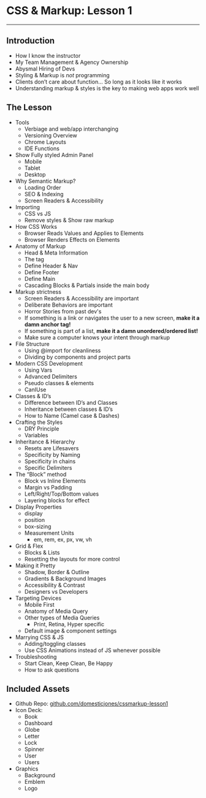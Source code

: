 # CSS & Markup: Lesson 1

---

## Introduction
- How I know the instructor
- My Team Management & Agency Ownership
- Abysmal Hiring of Devs
- Styling & Markup is *not* programming
- Clients don’t care about function… So long as it looks like it works
- Understanding markup & styles is the key to making web apps work well

## The Lesson
- Tools
  - Verbiage and web/app interchanging
  - Versioning Overview
  - Chrome Layouts
  - IDE Functions
- Show Fully styled Admin Panel
  - Mobile
  - Tablet 
  - Desktop 
- Why Semantic Markup?
  - Loading Order
  - SEO & Indexing 
  - Screen Readers & Accessibility 
- Importing 
  - CSS vs JS 
  - Remove styles & Show raw markup 
- How CSS Works 
  - Browser Reads Values and Applies to Elements 
  - Browser Renders Effects on Elements 
- Anatomy of Markup 
  - Head & Meta Information
  - The <body> tag 
  - Define Header & Nav 
  - Define Footer 
  - Define Main
  - Cascading Blocks & Partials inside the main body 
- Markup strictness 
  - Screen Readers & Accessibility are important 
  - Deliberate Behaviors are important 
  - Horror Stories from past dev's
  - If something is a link or navigates the user to a new screen, **make it a damn anchor tag!**
  - If something is part of a list, **make it a damn unordered/ordered list!**
  - Make sure a computer knows your intent through markup 
- File Structure 
  - Using @import for cleanliness
  - Dividing by components and project parts
- Modern CSS Development
  - Using Vars
  - Advanced Delimiters
  - Pseudo classes & elements
  - CanIUse
- Classes & ID’s
  - Difference between ID’s and Classes
  - Inheritance between classes & ID’s
  - How to Name (Camel case & Dashes)
- Crafting the Styles
  - DRY Principle
  - Variables
- Inheritance & Hierarchy 
  - Resets are Lifesavers
  - Specificity by Naming
  - Specificity in chains
  - Specific Delimiters
- The “Block” method 
  - Block vs Inline Elements 
  - Margin vs Padding 
  - Left/Right/Top/Bottom values 
  - Layering blocks for effect 
- Display Properties 
  - display 
  - position 
  - box-sizing 
  - Measurement Units
    - em, rem, ex, px, vw, vh
- Grid & Flex 
  - Blocks & Lists
  - Resetting the layouts for more control
- Making it Pretty
  - Shadow, Border & Outline
  - Gradients & Background Images
  - Accessibility & Contrast
  - Designers vs Developers
- Targeting Devices 
  - Mobile First 
  - Anatomy of Media Query 
  - Other types of Media Queries 
    - Print, Retina, Hyper specific 
  - Default image & component settings
- Marrying CSS & JS 
  - Adding/toggling classes 
  - Use CSS Animations instead of JS whenever possible 
- Troubleshooting 
  - Start Clean, Keep Clean, Be Happy 
  - How to ask questions

## Included Assets
- Github Repo: [github.com/domesticjones/cssmarkup-lesson1](https://github.com/domesticjones/cssmarkup-lesson1)
- Icon Deck:
  - Book
  - Dashboard
  - Globe
  - Letter
  - Lock
  - Spinner
  - User
  - Users
- Graphics
  - Background
  - Emblem
  - Logo
